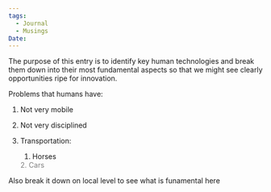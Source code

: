 ```yaml
---
tags:
  - Journal
  - Musings
Date:
---
```


The purpose of this entry is to identify key human technologies and break them down into their most fundamental aspects so that we might see clearly opportunities ripe for innovation.

Problems that humans have:
1. Not very mobile
2. Not very disciplined

3. Transportation:
    <span style="color:gray">
    1. Horses
    </span>
    <span style="color:gray">
    2. Cars
    </span>




Also break it down on local level to see what is funamental here